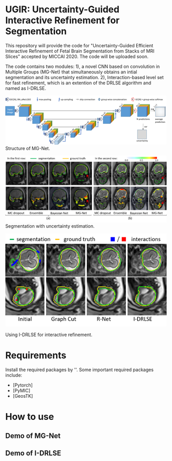 # UGIR: Uncertainty-Guided Interactive Refinement for Segmentation
This repository will provide the code for "Uncertainty-Guided Efficient Interactive Refinement of Fetal Brain Segmentation from Stacks of MRI Slices" accepted by MICCAI 2020. The code will be uploaded soon.

The code contains two modules: 1), a novel CNN based on convolution in Multiple Groups (MG-Net) that simultaneously obtains an intial segmentation and its uncertainty estimation. 2), Interaction-based level set for fast refinement, which is an extention of the DRLSE algorithm and named as I-DRLSE. 

![mg_net](./pictures/mgnet.png)
Structure of MG-Net.

![uncertainty](./pictures/uncertainty.png)
Segmentation with uncertainty estimation.

![refinement](./pictures/refinement.png)

Using I-DRLSE for interactive refinement.

# Requirements
Install the required packages by ''. Some important required packages include:
* [Pytorch]
* [PyMIC]
* [GeosTK]

# How to use
## Demo of MG-Net

## Demo of I-DRLSE
